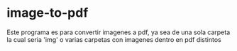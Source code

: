 # image-to-pdf

 Este programa es para convertir imagenes a pdf,
 ya sea de una sola carpeta la cual seria 'img' o
 varias carpetas con imagenes dentro en pdf distintos
